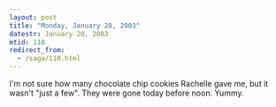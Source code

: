 ```yaml
---
layout: post
title: "Monday, January 20, 2003"
datestr: January 20, 2003
mtid: 110
redirect_from:
  - /saga/110.html
---
```


I'm not sure how many chocolate chip cookies Rachelle gave me, but it wasn't
&quot;just a few&quot;. They were gone today before noon. Yummy.

